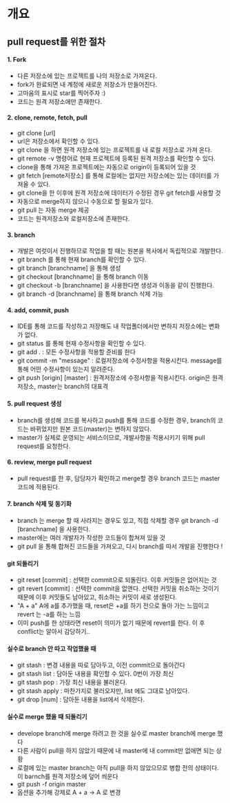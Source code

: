 # 개요
## pull request를 위한 절차
#### 1. Fork
- 다른 저장소에 있는 프로젝트를 나의 저장소로 가져온다.
- fork가 완료되면 내 계정에 새로운 저장소가 만들어진다.
- 고마움의 표시로 star를 찍어주자 :)
- 코드는 원격 저장소에만 존재한다.
#### 2. clone, remote, fetch, pull
- git clone [url]
- url은 저장소에서 확인할 수 있다.
- git clone 을 하면 원격 저장소에 있는 프로젝트를 내 로컬 저장소로 가져 온다.
- git remote -v 명령어로 현재 프로젝트에 등록된 원격 저장소를 확인할 수 있다.
- clone을 통해 가져온 프로젝트에는 자동으로 origin이 등록되어 있을 것
- git fetch [remote저장소] 를 통해 로컬에는 없지만 저장소에는 있는 데이터를 가져올 수 있다.
- git clone을 한 이후에 원격 저장소에 데이터가 수정된 경우 git fetch를 사용할 것
- 자동으로 merge하지 않으니 수동으로 할 필요가 있다.
- git pull 는 자동 merge 제공
- 코드는 원격저장소와 로컬저장소에 존재한다.
#### 3. branch
- 개발은 여럿이서 진행하므로 작업을 할 때는 원본을 복사에서 독립적으로 개발한다.
- git branch 를 통해 현재 branch를 확인할 수 있다.
- git branch [branchname] 을 통해 생성
- git checkout [branchname] 을 통해 branch 이동
- git checkout -b [branchname] 을 사용한다면 생성과 이동을 같이 진행한다.
- git branch -d [branchname] 을 통해 branch 삭제 가능
#### 4. add, commit, push
- IDE를 통해 코드를 작성하고 저장해도 내 작업폴더에서만 변하지 저장소에는 변화가 없다.
- git status 를 통해 현재 수정사항을 확인할 수 있다.
- git add . : 모든 수정사항을 적용할 준비를 한다
- git commit -m "message" : 로컬저장소에 수정사항을 적용시킨다. message를 통해 어떤 수정사항이 있는지 알려준다.
- git push [origin] [master] : 원격저장소에 수정사항을 적용시킨다. origin은 원격저장소, master는 branch의 대표격
#### 5. pull request 생성
- branch를 생성해 코드를 복사하고 push를 통해 코드를 수정한 경우, branch의 코드는 바뀌었지만 원본 코드(master)는 변하지 않았다.
- master가 실제로 운영되는 서비스이므로, 개발사항을 적용시키기 위해 pull request를 요청한다.
#### 6. review, merge pull request
- pull request를 한 후, 담당자가 확인하고 merge할 경우 branch 코드는 master 코드에 적용된다.
#### 7. branch 삭제 및 동기화
- branch 는 merge 할 때 사라지는 경우도 있고, 직접 삭제할 경우 git branch -d [branchname] 을 사용한다.
- master에는 여러 개발자가 작성한 코드들이 합쳐져 있을 것
- git pull 을 통해 합쳐진 코드들을 가져오고, 다시 branch를 따서 개발을 진행한다 !

#### git 되돌리기
- git reset [commit] : 선택한 commit으로 되돌린다. 이후 커밋들은 없어지는 것
- git revert [commit] : 선택한 commit을 없앤다. 선택한 커밋을 취소하는 것이기 때문에 이후 커밋들도 남아있고, 취소하는 커밋이 새로 생성된다.
- "A + a" A에 a를 추가했을 때, reset은 +a를 하기 전으로 돌아 가는 느낌이고 revert 는 -a를 하는 느낌 
- 이미 push를 한 상태라면 reset이 의미가 없기 때문에 revert를 한다. 이 후 conflict는 알아서 감당하기..

#### 실수로 branch 안 따고 작업했을 때
- git stash : 변경 내용을 따로 담아두고, 이전 commit으로 돌아간다
- git stash list : 담아둔 내용을 확인할 수 있다. 0번이 가장 최신
- git stash pop : 가장 최신 내용을 불러온다.
- git stash apply : 마찬가지로 불러오지만, list 에도 그대로 남아있다.
- git drop [num] : 담아둔 내용을 list에서 삭제한다.

#### 실수로 merge 했을 때 되돌리기
- develope branch에 merge 하려고 한 것을 실수로 master branch에 merge 했다
- 다른 사람이 pull을 하지 않았기 때문에 내 master에 내 commit만 없애면 되는 상황
- 로컬에 있는 master branch는 아직 pull을 하지 않았으므로 병합 전의 상태이다. 이 barnch를 원격 저장소에 덮어 씌운다
- git push -f origin master
- 옵션을 추가해 강제로 A + a -> A 로 변경
